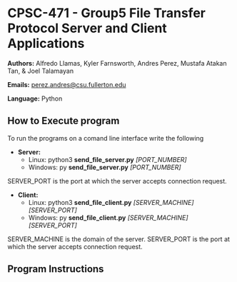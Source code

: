 # CPSC\-471 \- Group5 File Transfer Protocol Server and Client Applications

**Authors:** Alfredo Llamas, Kyler Farnsworth, Andres Perez, Mustafa Atakan Tan, & Joel Talamayan

**Emails:**
perez.andres@csu.fullerton.edu

**Language:** Python

## How to Execute program
To run the programs on a comand line interface write the following

* **Server:**
    * Linux: python3 **send\_file\_server\.py** *\[PORT\_NUMBER\]*
    * Windows: py **send\_file\_server\.py** *\[PORT\_NUMBER\]*

SERVER\_PORT is the port at which the server accepts connection request.

* **Client:**
    * Linux: python3 **send\_file\_client\.py** *\[SERVER_MACHINE\]* *\[SERVER_PORT\]*
    * Windows: py **send\_file\_client\.py** *\[SERVER_MACHINE\]* *\[SERVER_PORT\]*

SERVER\_MACHINE is the domain of the server.
SERVER\_PORT is the port at which the server accepts connection request.

## Program Instructions